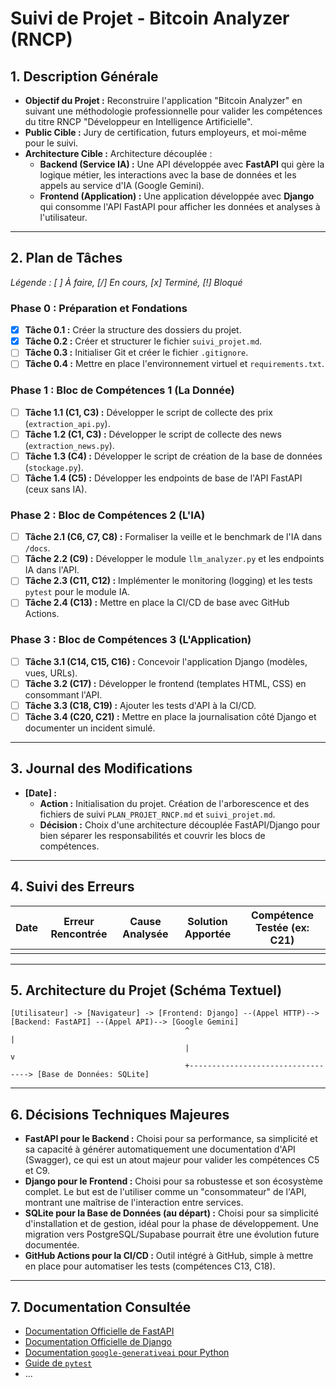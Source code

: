 # Suivi de Projet - Bitcoin Analyzer (RNCP)

## 1. Description Générale

- **Objectif du Projet :** Reconstruire l'application "Bitcoin Analyzer" en suivant une méthodologie professionnelle pour valider les compétences du titre RNCP "Développeur en Intelligence Artificielle".
- **Public Cible :** Jury de certification, futurs employeurs, et moi-même pour le suivi.
- **Architecture Cible :** Architecture découplée :
    - **Backend (Service IA) :** Une API développée avec **FastAPI** qui gère la logique métier, les interactions avec la base de données et les appels au service d'IA (Google Gemini).
    - **Frontend (Application) :** Une application développée avec **Django** qui consomme l'API FastAPI pour afficher les données et analyses à l'utilisateur.

---

## 2. Plan de Tâches

*Légende : [ ] À faire, [/] En cours, [x] Terminé, [!] Bloqué*

### Phase 0 : Préparation et Fondations
- [x] **Tâche 0.1 :** Créer la structure des dossiers du projet.
- [x] **Tâche 0.2 :** Créer et structurer le fichier `suivi_projet.md`.
- [ ] **Tâche 0.3 :** Initialiser Git et créer le fichier `.gitignore`.
- [ ] **Tâche 0.4 :** Mettre en place l'environnement virtuel et `requirements.txt`.

### Phase 1 : Bloc de Compétences 1 (La Donnée)
- [ ] **Tâche 1.1 (C1, C3) :** Développer le script de collecte des prix (`extraction_api.py`).
- [ ] **Tâche 1.2 (C1, C3) :** Développer le script de collecte des news (`extraction_news.py`).
- [ ] **Tâche 1.3 (C4) :** Développer le script de création de la base de données (`stockage.py`).
- [ ] **Tâche 1.4 (C5) :** Développer les endpoints de base de l'API FastAPI (ceux sans IA).

### Phase 2 : Bloc de Compétences 2 (L'IA)
- [ ] **Tâche 2.1 (C6, C7, C8) :** Formaliser la veille et le benchmark de l'IA dans `/docs`.
- [ ] **Tâche 2.2 (C9) :** Développer le module `llm_analyzer.py` et les endpoints IA dans l'API.
- [ ] **Tâche 2.3 (C11, C12) :** Implémenter le monitoring (logging) et les tests `pytest` pour le module IA.
- [ ] **Tâche 2.4 (C13) :** Mettre en place la CI/CD de base avec GitHub Actions.

### Phase 3 : Bloc de Compétences 3 (L'Application)
- [ ] **Tâche 3.1 (C14, C15, C16) :** Concevoir l'application Django (modèles, vues, URLs).
- [ ] **Tâche 3.2 (C17) :** Développer le frontend (templates HTML, CSS) en consommant l'API.
- [ ] **Tâche 3.3 (C18, C19) :** Ajouter les tests d'API à la CI/CD.
- [ ] **Tâche 3.4 (C20, C21) :** Mettre en place la journalisation côté Django et documenter un incident simulé.

---

## 3. Journal des Modifications

- **[Date] :**
    - **Action :** Initialisation du projet. Création de l'arborescence et des fichiers de suivi `PLAN_PROJET_RNCP.md` et `suivi_projet.md`.
    - **Décision :** Choix d'une architecture découplée FastAPI/Django pour bien séparer les responsabilités et couvrir les blocs de compétences.

---

## 4. Suivi des Erreurs

| Date | Erreur Rencontrée | Cause Analysée | Solution Apportée | Compétence Testée (ex: C21) |
|------|-------------------|----------------|-------------------|-----------------------------|
|      |                   |                |                   |                             |

---

## 5. Architecture du Projet (Schéma Textuel)

```
[Utilisateur] -> [Navigateur] -> [Frontend: Django] --(Appel HTTP)--> [Backend: FastAPI] --(Appel API)--> [Google Gemini]
                                       ^                                       |
                                       |                                       v
                                       +----------------------------------> [Base de Données: SQLite]
```

---

## 6. Décisions Techniques Majeures

- **FastAPI pour le Backend :** Choisi pour sa performance, sa simplicité et sa capacité à générer automatiquement une documentation d'API (Swagger), ce qui est un atout majeur pour valider les compétences C5 et C9.
- **Django pour le Frontend :** Choisi pour sa robustesse et son écosystème complet. Le but est de l'utiliser comme un "consommateur" de l'API, montrant une maîtrise de l'interaction entre services.
- **SQLite pour la Base de Données (au départ) :** Choisi pour sa simplicité d'installation et de gestion, idéal pour la phase de développement. Une migration vers PostgreSQL/Supabase pourrait être une évolution future documentée.
- **GitHub Actions pour la CI/CD :** Outil intégré à GitHub, simple à mettre en place pour automatiser les tests (compétences C13, C18).

---

## 7. Documentation Consultée

- [Documentation Officielle de FastAPI](https://fastapi.tiangolo.com/)
- [Documentation Officielle de Django](https://docs.djangoproject.com/en/stable/)
- [Documentation `google-generativeai` pour Python](https://ai.google.dev/docs/python_setup)
- [Guide de `pytest`](https://docs.pytest.org/en/stable/)
- ... 